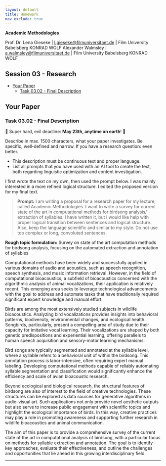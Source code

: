```yaml
---
layout: default
title: Homework
nav_exclude: true
---
```


**Academic Methodologies**
  
Prof. Dr. Lena Gieseke \| l.gieseke@filmuniversitaet.de \| Film University Babelsberg KONRAD WOLF
Alexander Walmsley \| a.walmsley@filmuniversitaet.de \| Film University Babelsberg KONRAD WOLF


## Session 03 - Research

* [Your Paper](#your-paper)
    * [Task 03.02 - Final Description](#task-0302---final-description)

## Your Paper

### Task 03.02 - Final Description

🚨 Super hard, evil deadline: **May 23th, anytime on earth**! 🚨

Describe in max. 1500 characters, what your paper investigates. Be specific, well-defined and narrow. If you have a research question: even better.
  
* This description must be continuous text and proper language.
* List all prompts that you have used with an AI tool to create the text, both regarding linguistic optimization and content investigation.

I first wrote the text on my own, then used the prompt below. I was mainly interested in a more refined logical structure. I edited the proposed version for my final text.

> __Prompt:__ I am writing a proposal for a research paper for my lecture, called Academic Methodologies. I want to write a survey for current state of the art in computational methods for birdsong analysis/ extraction of syllables. I have written it, but I would like help with proper logical transition between sentences and logical structure. Also, keep the language scientific and similar to my style. Do not use too complex or long, convoluted sentences.

__Rough topic formulation:__ Survey on state of the art computation methods for birdsong analysis, focusing on the automated extraction and annotation of syllables

Computational methods have been widely and successfully applied in various domains of audio and acoustics, such as speech recognition, speech synthesis, and music information retrieval.
However, in the field of computational bioacoustics, a subfield of bioacoustics concerned with the algorithmic analysis of animal vocalizations, their application is relatively recent.
This emerging area seeks to leverage technological advancements with the goal to address and automate tasks that have traditionally required significant expert knowledge and manual effort.

Birds are among the most extensively studied subjects in wildlife bioacoustics.
Analyzing bird vocalizations provides insights into behavioral patterns, biodiversity, environmental changes, and ecological health.
Songbirds, particularly, present a compelling area of study due to their capacity for imitative vocal learning.
Their vocalizations are shaped by both genetic predispositions and experiential learning, offering parallels to human speech acquisition and sensory-motor learning mechanisms.

Bird songs are typically segmented and annotated at the syllable level, where a syllable refers to a behavioral unit of within the birdsong.
This annotation process is labor-intensive, often requiring expert manual labeling.
Developing computational methods capable of reliably automating syllable segmentation and classification would significantly enhance the efficiency and scale of avian bioacoustic research.

Beyond ecological and biological research, the structural features of birdsong are also of interest to the field of creative technologies.
These structures can be explored as data sources for generative algorithms in audio-visual art.
Such applications not only provide novel aesthetic outputs but also serve to increase public engagement with scientific topics and highlight the ecological importance of birds.
In this way, creative practices may play a role in promoting awareness and supporting further research in wildlife bioacoustics and animal communication.

The aim of this paper is to provide a comprehensive survey of the current state of the art in computational analysis of birdsong, with a particular focus on methods for syllable extraction and annotation.
The goal is to identify key approaches, evaluate their effectiveness, and outline the challenges and opportunities that lie ahead in this growing interdisciplinary field.

---
